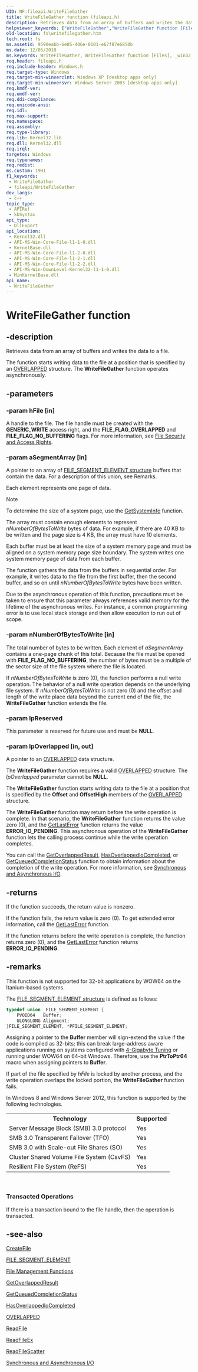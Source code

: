 ```yaml
---
UID: NF:fileapi.WriteFileGather
title: WriteFileGather function (fileapi.h)
description: Retrieves data from an array of buffers and writes the data to a file.
helpviewer_keywords: ["WriteFileGather","WriteFileGather function [Files]","_win32_writefilegather","base.writefilegather","fileapi/WriteFileGather","fs.writefilegather","winbase/WriteFileGather"]
old-location: fs\writefilegather.htm
tech.root: fs
ms.assetid: 9590eabb-6e85-406e-8101-e67f87e6850b
ms.date: 12/05/2018
ms.keywords: WriteFileGather, WriteFileGather function [Files], _win32_writefilegather, base.writefilegather, fileapi/WriteFileGather, fs.writefilegather, winbase/WriteFileGather
req.header: fileapi.h
req.include-header: Windows.h
req.target-type: Windows
req.target-min-winverclnt: Windows XP [desktop apps only]
req.target-min-winversvr: Windows Server 2003 [desktop apps only]
req.kmdf-ver: 
req.umdf-ver: 
req.ddi-compliance: 
req.unicode-ansi: 
req.idl: 
req.max-support: 
req.namespace: 
req.assembly: 
req.type-library: 
req.lib: Kernel32.lib
req.dll: Kernel32.dll
req.irql: 
targetos: Windows
req.typenames: 
req.redist: 
ms.custom: 19H1
f1_keywords:
 - WriteFileGather
 - fileapi/WriteFileGather
dev_langs:
 - c++
topic_type:
 - APIRef
 - kbSyntax
api_type:
 - DllExport
api_location:
 - Kernel32.dll
 - API-MS-Win-Core-File-l1-1-0.dll
 - KernelBase.dll
 - API-MS-Win-Core-File-l1-2-0.dll
 - API-MS-Win-Core-File-l1-2-1.dll
 - API-MS-Win-Core-File-l1-2-2.dll
 - API-MS-Win-DownLevel-Kernel32-l1-1-0.dll
 - MinKernelBase.dll
api_name:
 - WriteFileGather
---
```


# WriteFileGather function

## -description

Retrieves data from an array of buffers and writes the data to a file.

The function starts writing data to the file at a position that is specified by an <a href="/windows/desktop/api/minwinbase/ns-minwinbase-overlapped">OVERLAPPED</a> structure. The **WriteFileGather** function operates asynchronously.

## -parameters

### -param hFile [in]

A handle to the file. The file handle must be created with the **GENERIC_WRITE** access right, and the **FILE_FLAG_OVERLAPPED** and **FILE_FLAG_NO_BUFFERING** flags. For more information, see <a href="/windows/desktop/FileIO/file-security-and-access-rights">File Security and Access Rights</a>.

### -param aSegmentArray [in]

A pointer to an array of [FILE_SEGMENT_ELEMENT structure](../winnt/ns-winnt-file_segment_element.md) buffers that contain the data. For a description of this union, see Remarks.

Each element represents one page of data.

> [!NOTE]
> To determine the size of a system page, use the <a href="/windows/desktop/api/sysinfoapi/nf-sysinfoapi-getsysteminfo">GetSystemInfo</a> function.

The array must contain enough elements to represent *nNumberOfBytesToWrite* bytes of data. For example, if there are 40 KB to be written and the page size is 4 KB, the array must have 10 elements.

Each buffer must be at least the size of a system memory page and must be aligned on a system memory page size boundary. The system writes one system memory page of data from each buffer.

The function gathers the data from the buffers in sequential order. For example, it writes data to the file from the first buffer, then the second buffer, and so on until *nNumberOfBytesToWrite* bytes have been written.

Due to the asynchronous operation of this function, precautions must be taken to ensure that this parameter always references valid memory for the lifetime of the asynchronous writes. For instance, a common programming error is to use local stack storage and then allow execution to run out of scope.

### -param nNumberOfBytesToWrite [in]

The total number of bytes to be written. Each element of *aSegmentArray* contains a one-page chunk of this total. Because the file must be opened with **FILE_FLAG_NO_BUFFERING**, the number of bytes must be a multiple of the sector size of the file system where the file is located.

If *nNumberOfBytesToWrite* is zero (0), the function performs a null write operation. The behavior of a null write operation depends on the underlying file system. If *nNumberOfBytesToWrite* is not zero (0) and the offset and length of the write place data beyond the current end of the file, the **WriteFileGather** function extends the file.

### -param lpReserved

This parameter is reserved for future use and must be **NULL**.

### -param lpOverlapped [in, out]

A pointer to an <a href="/windows/desktop/api/minwinbase/ns-minwinbase-overlapped">OVERLAPPED</a> data structure.

The **WriteFileGather** function requires a valid 
       <a href="/windows/desktop/api/minwinbase/ns-minwinbase-overlapped">OVERLAPPED</a> structure. The *lpOverlapped* parameter cannot be **NULL**.

The **WriteFileGather** function starts writing data to the file at a position that is specified by the **Offset** and **OffsetHigh** members of the <a href="/windows/desktop/api/minwinbase/ns-minwinbase-overlapped">OVERLAPPED</a> structure.

The **WriteFileGather** function may return before the write operation is complete. In that scenario, the **WriteFileGather** function returns the value zero (0), and the <a href="/windows/desktop/api/errhandlingapi/nf-errhandlingapi-getlasterror">GetLastError</a> function returns the value **ERROR_IO_PENDING**. This asynchronous operation of the **WriteFileGather** function lets the calling process continue while the write operation completes. 

You can call the <a href="/windows/desktop/api/ioapiset/nf-ioapiset-getoverlappedresult">GetOverlappedResult</a>, <a href="/windows/desktop/api/winbase/nf-winbase-hasoverlappediocompleted">HasOverlappedIoCompleted</a>, or <a href="/windows/desktop/api/ioapiset/nf-ioapiset-getqueuedcompletionstatus">GetQueuedCompletionStatus</a> function to obtain information about the completion of the write operation. For more information, see <a href="/windows/desktop/FileIO/synchronous-and-asynchronous-i-o">Synchronous and Asynchronous I/O</a>.

## -returns

If the function succeeds, the return value is nonzero.

If the function fails, the return value is zero (0). To get extended error information, call the <a href="/windows/desktop/api/errhandlingapi/nf-errhandlingapi-getlasterror">GetLastError</a> function.

If the function returns before the write operation is complete, the function returns zero (0), and the <a href="/windows/desktop/api/errhandlingapi/nf-errhandlingapi-getlasterror">GetLastError</a> function returns **ERROR_IO_PENDING**.

## -remarks

This function is not supported for 32-bit applications by WOW64 on the Itanium-based systems.

The [FILE_SEGMENT_ELEMENT structure](../winnt/ns-winnt-file_segment_element.md) is defined as follows:

```cpp
typedef union _FILE_SEGMENT_ELEMENT {
    PVOID64   Buffer;
    ULONGLONG Alignment;
}FILE_SEGMENT_ELEMENT, *PFILE_SEGMENT_ELEMENT;
```

Assigning a pointer to the **Buffer** member will sign-extend the value if the code is compiled as 32-bits; this can break large-address aware applications running on systems configured with <a href="/windows/desktop/Memory/4-gigabyte-tuning">4-Gigabyte Tuning</a> or running under WOW64 on 64-bit Windows. Therefore, use the **PtrToPtr64** macro when assigning pointers to **Buffer**.

If part of the file specified by *hFile* is locked by another process, and the write operation overlaps the locked portion, the **WriteFileGather** function fails.

In Windows 8 and Windows Server 2012, this function is supported by the following technologies.

<table>
<tr>
<th>Technology</th>
<th>Supported</th>
</tr>
<tr>
<td>
Server Message Block (SMB) 3.0 protocol

</td>
<td>
Yes

</td>
</tr>
<tr>
<td>
SMB 3.0 Transparent Failover (TFO)

</td>
<td>
Yes

</td>
</tr>
<tr>
<td>
SMB 3.0 with Scale-out File Shares (SO)

</td>
<td>
Yes

</td>
</tr>
<tr>
<td>
Cluster Shared Volume File System (CsvFS)

</td>
<td>
Yes

</td>
</tr>
<tr>
<td>
Resilient File System (ReFS)

</td>
<td>
Yes

</td>
</tr>
</table>
 

<h3><a id="Transacted_Operations"></a><a id="transacted_operations"></a><a id="TRANSACTED_OPERATIONS"></a>Transacted Operations</h3>
If there is a transaction bound to the file handle, then the operation is transacted.

## -see-also

<a href="/windows/desktop/api/fileapi/nf-fileapi-createfilea">CreateFile</a>



<a href="https://github.com/MicrosoftDocs/sdk-api/blob/docs/sdk-api-src/content/winnt/ns-winnt-file_segment_element.md">FILE_SEGMENT_ELEMENT</a>



<a href="/windows/desktop/FileIO/file-management-functions">File Management Functions</a>



<a href="/windows/desktop/api/ioapiset/nf-ioapiset-getoverlappedresult">GetOverlappedResult</a>



<a href="/windows/desktop/api/ioapiset/nf-ioapiset-getqueuedcompletionstatus">GetQueuedCompletionStatus</a>



<a href="/windows/desktop/api/winbase/nf-winbase-hasoverlappediocompleted">HasOverlappedIoCompleted</a>



<a href="/windows/desktop/api/minwinbase/ns-minwinbase-overlapped">OVERLAPPED</a>



<a href="/windows/desktop/api/fileapi/nf-fileapi-readfile">ReadFile</a>



<a href="/windows/desktop/api/fileapi/nf-fileapi-readfileex">ReadFileEx</a>



<a href="/windows/desktop/api/fileapi/nf-fileapi-readfilescatter">ReadFileScatter</a>



<a href="/windows/desktop/FileIO/synchronous-and-asynchronous-i-o">Synchronous and Asynchronous I/O</a>